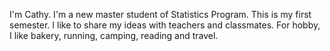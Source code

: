 I'm Cathy. I'm a new master student of Statistics Program. This is my first semester.
I like to share my ideas with teachers and classmates.
For hobby, I like bakery, running, camping, reading and travel. 
